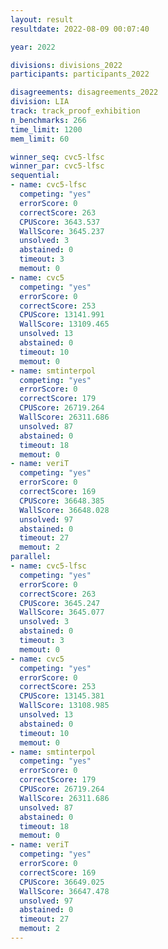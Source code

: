 ```yaml
---
layout: result
resultdate: 2022-08-09 00:07:40

year: 2022

divisions: divisions_2022
participants: participants_2022

disagreements: disagreements_2022
division: LIA
track: track_proof_exhibition
n_benchmarks: 266
time_limit: 1200
mem_limit: 60

winner_seq: cvc5-lfsc
winner_par: cvc5-lfsc
sequential:
- name: cvc5-lfsc
  competing: "yes"
  errorScore: 0
  correctScore: 263
  CPUScore: 3643.537
  WallScore: 3645.237
  unsolved: 3
  abstained: 0
  timeout: 3
  memout: 0
- name: cvc5
  competing: "yes"
  errorScore: 0
  correctScore: 253
  CPUScore: 13141.991
  WallScore: 13109.465
  unsolved: 13
  abstained: 0
  timeout: 10
  memout: 0
- name: smtinterpol
  competing: "yes"
  errorScore: 0
  correctScore: 179
  CPUScore: 26719.264
  WallScore: 26311.686
  unsolved: 87
  abstained: 0
  timeout: 18
  memout: 0
- name: veriT
  competing: "yes"
  errorScore: 0
  correctScore: 169
  CPUScore: 36648.385
  WallScore: 36648.028
  unsolved: 97
  abstained: 0
  timeout: 27
  memout: 2
parallel:
- name: cvc5-lfsc
  competing: "yes"
  errorScore: 0
  correctScore: 263
  CPUScore: 3645.247
  WallScore: 3645.077
  unsolved: 3
  abstained: 0
  timeout: 3
  memout: 0
- name: cvc5
  competing: "yes"
  errorScore: 0
  correctScore: 253
  CPUScore: 13145.381
  WallScore: 13108.985
  unsolved: 13
  abstained: 0
  timeout: 10
  memout: 0
- name: smtinterpol
  competing: "yes"
  errorScore: 0
  correctScore: 179
  CPUScore: 26719.264
  WallScore: 26311.686
  unsolved: 87
  abstained: 0
  timeout: 18
  memout: 0
- name: veriT
  competing: "yes"
  errorScore: 0
  correctScore: 169
  CPUScore: 36649.025
  WallScore: 36647.478
  unsolved: 97
  abstained: 0
  timeout: 27
  memout: 2
---
```

